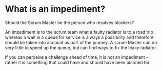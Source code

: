 # What is an impediment?

Should the Scrum Master be the person who resolves blockers?

An impediment is to the scrum team what a faulty radiator is to a road trip whereas a wait in a queue for service is always a possibility
and therefore should be taken into account as part of the journey. A scrum Master can do very little to speed up the queue, but can find ways to fix the leaky radiator.

If you can perceive a challenge ahead of time, it is not an impediment - rather it is something that could have and should have been planned for.

